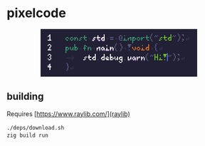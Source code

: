 # pixelcode

<p align="center">
	<img src="https://raw.githubusercontent.com/pfgithub/pixelcode/master/.github/demo.png" alt="">
</p>

## building

Requires [https://www.raylib.com/](raylib)

```bash
./deps/download.sh
zig build run
```